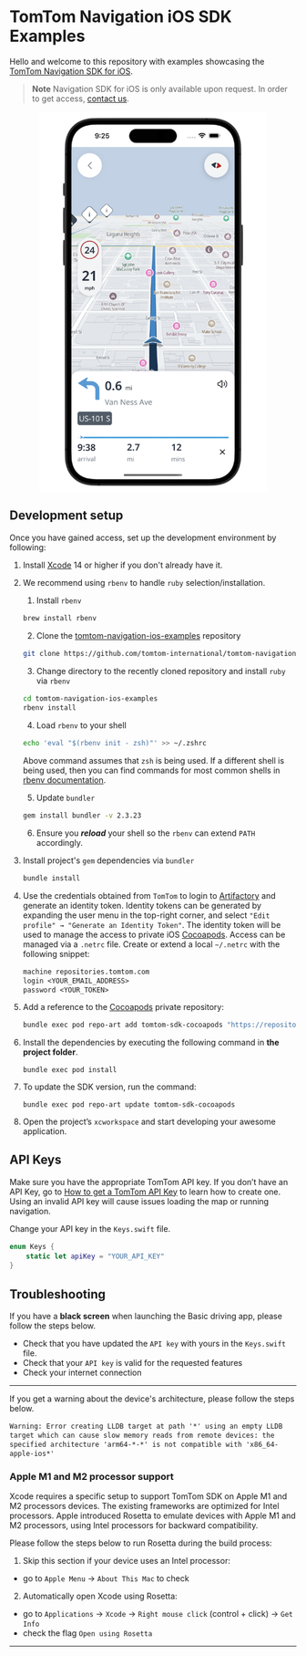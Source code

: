 # TomTom Navigation iOS SDK Examples

Hello and welcome to this repository with examples showcasing the [TomTom Navigation SDK for iOS].

> **Note** Navigation SDK for iOS is only available upon request. In order to get access, [contact us].

<div align="center">
  <img align="center" src=".github/nav-sdk-phone.png" width="400"/>
</div>

## Development setup

Once you have gained access, set up the development environment by following:

1. Install [Xcode](https://apps.apple.com/app/id497799835) 14 or higher if you don't already have it.

2. We recommend using `rbenv` to handle `ruby` selection/installation.
   1. Install `rbenv`   
   ```zsh
   brew install rbenv
   ```
   2. Clone the [tomtom-navigation-ios-examples] repository
   ```zsh
   git clone https://github.com/tomtom-international/tomtom-navigation-ios-examples.git
   ```   
   3. Change directory to the recently cloned repository and install `ruby` via `rbenv`
   ```zsh
   cd tomtom-navigation-ios-examples
   rbenv install
   ```
   4. Load `rbenv` to your shell
   ```zsh
   echo 'eval "$(rbenv init - zsh)"' >> ~/.zshrc
   ```
   Above command assumes that `zsh` is being used. If a different shell is being used, then you can find 
   commands for most common shells in [rbenv documentation].

   5. Update `bundler`
   ```zsh
   gem install bundler -v 2.3.23
   ```
   6. Ensure you ***reload*** your shell so the `rbenv` can extend `PATH` accordingly.

3. Install project's `gem` dependencies via `bundler`
   ```zsh
   bundle install
   ```

4. Use the credentials obtained from `TomTom` to login to [Artifactory] and generate an identity token.
   Identity tokens can be generated by expanding the user menu in the top-right corner, and select 
   `"Edit profile" → "Generate an Identity Token"`.
   The identity token will be used to manage the access to private iOS [Cocoapods].
   Access can be managed via a `.netrc` file. Create or extend a local `~/.netrc` with the following snippet:
   ```
   machine repositories.tomtom.com
   login <YOUR_EMAIL_ADDRESS>
   password <YOUR_TOKEN>
   ``` 

5. Add a reference to the [Cocoapods] private repository:
   ```zsh
   bundle exec pod repo-art add tomtom-sdk-cocoapods "https://repositories.tomtom.com/artifactory/api/pods/cocoapods"
   ```

6. Install the dependencies by executing the following command in **the project folder**.
    ```
    bundle exec pod install
    ```

7. To update the SDK version, run the command:
    ```
    bundle exec pod repo-art update tomtom-sdk-cocoapods
    ```
8. Open the project’s `xcworkspace` and start developing your awesome application.

## API Keys

Make sure you have the appropriate TomTom API key. If you don’t have an API Key, go to [How to get a TomTom API Key](https://developer.tomtom.com/how-to-get-tomtom-api-key) to learn how to create one. Using an invalid API key will cause issues loading the map or running navigation.

Change your API key in the `Keys.swift` file. 

```swift
enum Keys {
    static let apiKey = "YOUR_API_KEY"
}
```

## Troubleshooting
If you have a **black screen** when launching the Basic driving app, please follow the steps below.

- Check that you have updated the `API key` with yours in the `Keys.swift` file.
- Check that your `API key` is valid for the requested features
- Check your internet connection

---

If you get a warning about the device's architecture, please follow the steps below.
```
Warning: Error creating LLDB target at path '*' using an empty LLDB target which can cause slow memory reads from remote devices: the specified architecture 'arm64-*-*' is not compatible with 'x86_64-apple-ios*' 
```

### Apple M1 and M2 processor support

Xcode requires a specific setup to support TomTom SDK on Apple M1 and M2 processors devices.
The existing frameworks are optimized for Intel processors. Apple introduced Rosetta to emulate devices with
Apple M1 and M2 processors, using Intel processors for backward compatibility.

Please follow the steps below to run Rosetta during the build process:

1. Skip this section if your device uses an Intel processor:
- go to `Apple Menu` -> `About This Mac` to check
2. Automatically open Xcode using Rosetta:
- go to `Applications` -> `Xcode` -> `Right mouse click` (control + click) -> `Get Info`
- check the flag `Open using Rosetta`

---

[contact us]: https://developer.tomtom.com/tomtom-sdk-for-ios/request-access
[rbenv documentation]: https://github.com/rbenv/rbenv#readme
[tomtom-navigation-ios-examples]: https://github.com/tomtom-international/tomtom-navigation-ios-examples
[Artifactory]: https://repositories.tomtom.com/ui
[Cocoapods]: (https://guides.cocoapods.org/using/getting-started.html)
[TomTom Navigation SDK for iOS]: https://developer.tomtom.com/ios/navigation/documentation/overview/introduction
